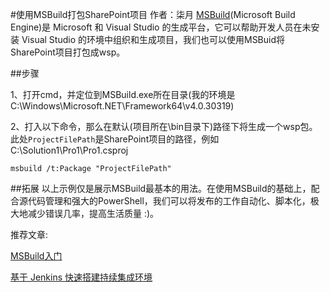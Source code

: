 #使用MSBuild打包SharePoint项目
	作者：柒月
[MSBuild](https://msdn.microsoft.com/en-us/library/ms171452(v=vs.90).aspx)(Microsoft Build Engine)是 Microsoft 和 Visual Studio 的生成平台，它可以帮助开发人员在未安装 Visual Studio 的环境中组织和生成项目，我们也可以使用MSBuid将SharePoint项目打包成wsp。

##步骤

1、打开cmd，并定位到MSBuild.exe所在目录(我的环境是C:\Windows\Microsoft.NET\Framework64\v4.0.30319\)

2、打入以下命令，那么在默认(项目所在\bin目录下)路径下将生成一个wsp包。此处`ProjectFilePath`是SharePoint项目的路径，例如C:\Solution1\Pro1\Pro1.csproj

```
msbuild /t:Package "ProjectFilePath"
```
##拓展
以上示例仅是展示MSBuild最基本的用法。在使用MSBuild的基础上，配合源代码管理和强大的PowerShell，我们可以将发布的工作自动化、脚本化，极大地减少错误几率，提高生活质量 :)。

推荐文章:

[MSBuild入门](http://www.cnblogs.com/linianhui/archive/2012/08/30/2662648.html)

[基于 Jenkins 快速搭建持续集成环境](http://www.cnblogs.com/shanyou/p/3750714.html)
